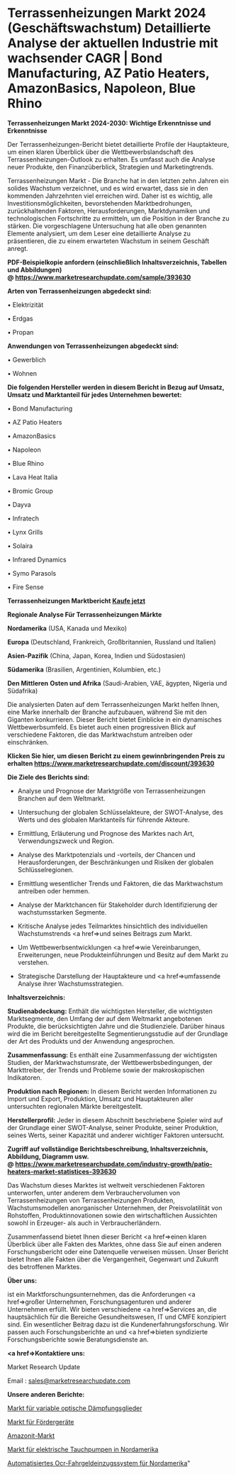 # Terrassenheizungen Markt 2024 (Geschäftswachstum) Detaillierte Analyse der aktuellen Industrie mit wachsender CAGR | Bond Manufacturing, AZ Patio Heaters, AmazonBasics, Napoleon, Blue Rhino

<strong>Terrassenheizungen Markt 2024-2030: Wichtige Erkenntnisse und Erkenntnisse</strong>

Der Terrassenheizungen-Bericht bietet detaillierte Profile der Hauptakteure, um einen klaren Überblick über die Wettbewerbslandschaft des Terrassenheizungen-Outlook zu erhalten. Es umfasst auch die Analyse neuer Produkte, den Finanzüberblick, Strategien und Marketingtrends.

Terrassenheizungen Markt - Die Branche hat in den letzten zehn Jahren ein solides Wachstum verzeichnet, und es wird erwartet, dass sie in den kommenden Jahrzehnten viel erreichen wird. Daher ist es wichtig, alle Investitionsmöglichkeiten, bevorstehenden Marktbedrohungen, zurückhaltenden Faktoren, Herausforderungen, Marktdynamiken und technologischen Fortschritte zu ermitteln, um die Position in der Branche zu stärken. Die vorgeschlagene Untersuchung hat alle oben genannten Elemente analysiert, um dem Leser eine detaillierte Analyse zu präsentieren, die zu einem erwarteten Wachstum in seinem Geschäft anregt.

<strong><b>PDF-Beispielkopie anfordern (einschließlich Inhaltsverzeichnis, Tabellen und Abbildungen) @ </b></strong><strong><a href=https://www.marketresearchupdate.com/sample/393630><strong>https://www.marketresearchupdate.com/sample/393630</u></a></strong></strong>

<strong>Arten von Terrassenheizungen abgedeckt sind:</strong>

• Elektrizität

• Erdgas

• Propan

<strong>Anwendungen von Terrassenheizungen abgedeckt sind:</strong>

• Gewerblich

• Wohnen

<strong>Die folgenden Hersteller werden in diesem Bericht in Bezug auf Umsatz, Umsatz und Marktanteil für jedes Unternehmen bewertet:</strong>

• Bond Manufacturing

• AZ Patio Heaters

• AmazonBasics

• Napoleon

• Blue Rhino

• Lava Heat Italia

• Bromic Group

• Dayva

• Infratech

• Lynx Grills

• Solaira

• Infrared Dynamics

• Symo Parasols

• Fire Sense

<strong>Terrassenheizungen Marktbericht <a href=https://www.marketresearchupdate.com/buynow/393630>Kaufe jetzt</a></strong>

<strong>Regionale Analyse Für Terrassenheizungen Märkte</strong>

<strong>Nordamerika</strong> (USA, Kanada und Mexiko)

<strong>Europa</strong> (Deutschland, Frankreich, Großbritannien, Russland und Italien)

<strong>Asien-Pazifik</strong> (China, Japan, Korea, Indien und Südostasien)

<strong>Südamerika</strong> (Brasilien, Argentinien, Kolumbien, etc.)

<strong>Den Mittleren</strong> <strong>Osten und Afrika</strong> (Saudi-Arabien, VAE, ägypten, Nigeria und Südafrika)

Die analysierten Daten auf dem Terrassenheizungen Markt helfen Ihnen, eine Marke innerhalb der Branche aufzubauen, während Sie mit den Giganten konkurrieren. Dieser Bericht bietet Einblicke in ein dynamisches Wettbewerbsumfeld. Es bietet auch einen progressiven Blick auf verschiedene Faktoren, die das Marktwachstum antreiben oder einschränken.

<strong>Klicken Sie hier, um diesen Bericht zu einem gewinnbringenden Preis zu erhalten
</strong><strong><a href=https://www.marketresearchupdate.com/discount/393630>https://www.marketresearchupdate.com/discount/393630</b></u></strong></a>

<strong>Die Ziele des Berichts sind:</strong>

- Analyse und Prognose der Marktgröße von Terrassenheizungen Branchen auf dem Weltmarkt.

- Untersuchung der globalen Schlüsselakteure, der SWOT-Analyse, des Werts und des globalen Marktanteils für führende Akteure.

- Ermittlung, Erläuterung und Prognose des Marktes nach Art, Verwendungszweck und Region.

- Analyse des Marktpotenzials und -vorteils, der Chancen und Herausforderungen, der Beschränkungen und Risiken der globalen Schlüsselregionen.

- Ermittlung wesentlicher Trends und Faktoren, die das Marktwachstum antreiben oder hemmen.

- Analyse der Marktchancen für Stakeholder durch Identifizierung der wachstumsstarken Segmente.

- Kritische Analyse jedes Teilmarktes hinsichtlich des individuellen Wachstumstrends <a href=>und</a> seines Beitrags zum Markt.

- Um Wettbewerbsentwicklungen <a href=>wie</a> Vereinbarungen, Erweiterungen, neue Produkteinführungen und Besitz auf dem Markt zu verstehen.

- Strategische Darstellung der Hauptakteure und <a href=>umfas</a>sende Analyse ihrer Wachstumsstrategien.

<strong>Inhaltsverzeichnis:</strong>

<strong>Studienabdeckung:</strong> Enthält die wichtigsten Hersteller, die wichtigsten Marktsegmente, den Umfang der auf dem Weltmarkt angebotenen Produkte, die berücksichtigten Jahre und die Studienziele. Darüber hinaus wird die im Bericht bereitgestellte Segmentierungsstudie auf der Grundlage der Art des Produkts und der Anwendung angesprochen.

<strong>Zusammenfassung:</strong> Es enthält eine Zusammenfassung der wichtigsten Studien, der Marktwachstumsrate, der Wettbewerbsbedingungen, der Markttreiber, der Trends und Probleme sowie der makroskopischen Indikatoren.

<strong>Produktion nach Regionen:</strong> In diesem Bericht werden Informationen zu Import und Export, Produktion, Umsatz und Hauptakteuren aller untersuchten regionalen Märkte bereitgestellt.

<strong>Herstellerprofil:</strong> Jeder in diesem Abschnitt beschriebene Spieler wird auf der Grundlage einer SWOT-Analyse, seiner Produkte, seiner Produktion, seines Werts, seiner Kapazität und anderer wichtiger Faktoren untersucht.

<strong><b>Zugriff auf vollständige Berichtsbeschreibung, Inhaltsverzeichnis, Abbildung, Diagramm usw. @ </b></strong><strong><a href=https://www.marketresearchupdate.com/industry-growth/patio-heaters-market-statistices-393630>https://www.marketresearchupdate.com/industry-growth/patio-heaters-market-statistices-393630</a></strong>

Das Wachstum dieses Marktes ist weltweit verschiedenen Faktoren unterworfen, unter anderem dem Verbrauchervolumen von Terrassenheizungen von Terrassenheizungen Produkten, Wachstumsmodellen anorganischer Unternehmen, der Preisvolatilität von Rohstoffen, Produktinnovationen sowie den wirtschaftlichen Aussichten sowohl in Erzeuger- als auch in Verbraucherländern.

Zusammenfassend bietet Ihnen dieser Bericht <a href=>einen</a> klaren Überblick über alle Fakten des Marktes, ohne dass Sie auf einen anderen Forschungsbericht oder eine Datenquelle verweisen müssen. Unser Bericht bietet Ihnen alle Fakten über die Vergangenheit, Gegenwart und Zukunft des betroffenen Marktes.

<strong>Über uns:</strong>

 ist ein Marktforschungsunternehmen, das die Anforderungen <a href=>großer</a> Unternehmen, Forschungsagenturen und anderer Unternehmen erfüllt. Wir bieten verschiedene <a href=>Services</a> an, die hauptsächlich für die Bereiche Gesundheitswesen, IT und CMFE konzipiert sind. Ein wesentlicher Beitrag dazu ist die Kundenerfahrungsforschung. Wir passen auch Forschungsberichte an und <a href=>bieten</a> syndizierte Forschungsberichte sowie Beratungsdienste an.

<strong><a href=>Kontaktiere uns:</a></strong>

Market Research Update

Email : sales@marketresearchupdate.com

<strong>Unsere anderen Berichte:</strong>

<a href=https://www.linkedin.com/pulse/variable-optic-attenuators-market-latest-report>Markt für variable optische Dämpfungsglieder</a>

<a href=https://www.linkedin.com/pulse/conveyor-equipment-market-outlooks-2023-size-shares-growth>Markt für Fördergeräte</a>

<a href=https://www.linkedin.com/pulse/amazonite-market-size-share-outlook>Amazonit-Markt</a>

<a href=https://www.linkedin.com/pulse/north-america-electrical-submersible-pumps-market>Markt für elektrische Tauchpumpen in Nordamerika</a>

<a href=https://www.linkedin.com/pulse/north-america-ocr-automated-fare-collection-system>Automatisiertes Ocr-Fahrgeldeinzugssystem für Nordamerika</a>"
